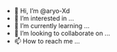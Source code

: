 - 👋 Hi, I’m @aryo-Xd
- 👀 I’m interested in ...
- 🌱 I’m currently learning ...
- 💞️ I’m looking to collaborate on ...
- 📫 How to reach me ...

<!---
aryogan/aryogan is a ✨ special ✨ repository because its `README.md` (this file) appears on your GitHub profile.
You can click the Preview link to take a look at your changes.
--->
